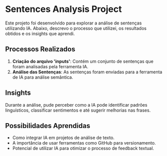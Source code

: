 # Sentences Analysis Project

Este projeto foi desenvolvido para explorar a análise de sentenças utilizando IA. Abaixo, descrevo o processo que utilizei, os resultados obtidos e os insights que aprendi.

## Processos Realizados

1. **Criação do arquivo 'inputs'**: Contém um conjunto de sentenças que foram analisadas pela ferramenta IA.
2. **Análise das Sentenças**: As sentenças foram enviadas para a ferramenta de IA para análise semântica.

## Insights

Durante a análise, pude perceber como a IA pode identificar padrões linguísticos, classificar sentimentos e até sugerir melhorias nas frases.

## Possibilidades Aprendidas

- Como integrar IA em projetos de análise de texto.
- A importância de usar ferramentas como GitHub para versionamento.
- Potencial de utilizar IA para otimizar o processo de feedback textual.
